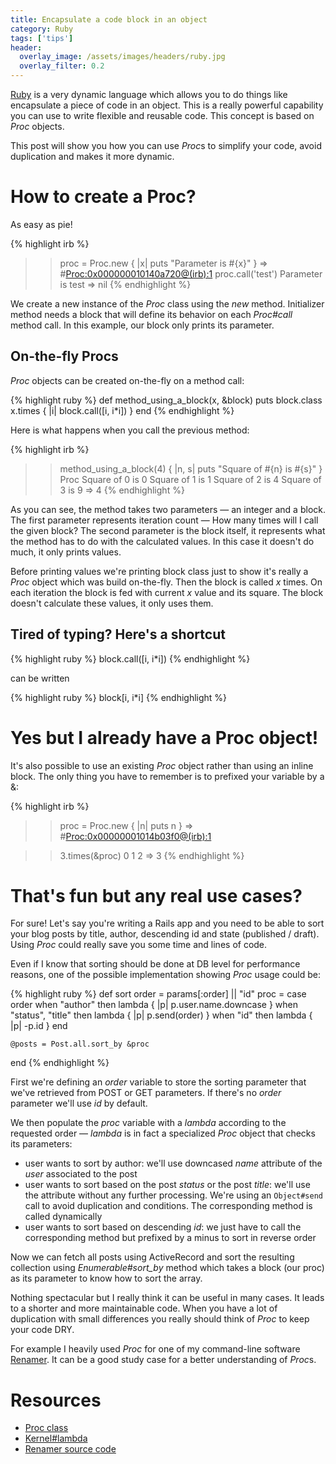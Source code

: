 ```yaml
---
title: Encapsulate a code block in an object
category: Ruby
tags: ['tips']
header:
  overlay_image: /assets/images/headers/ruby.jpg
  overlay_filter: 0.2
---
```


[Ruby](http://www.ruby-lang.org) is a very dynamic language which allows you to do things like encapsulate a piece of code in an object. This is a really powerful capability you can use to write flexible and reusable code. This concept is based on *Proc* objects.

This post will show you how you can use *Proc*s to simplify your code, avoid duplication and makes it more dynamic.

How to create a Proc?
=====================

As easy as pie!

{% highlight irb %}
>> proc = Proc.new { |x| puts "Parameter is #{x}" }
=> #<Proc:0x000000010140a720@(irb):1>
>> proc.call('test')
Parameter is test
=> nil
{% endhighlight %}

We create a new instance of the *Proc* class using the *new* method. Initializer method needs a block that will define its behavior on each *Proc#call* method call. In this example, our block only prints its parameter.


On-the-fly Procs
----------------

*Proc* objects can be created on-the-fly on a method call:

{% highlight ruby %}
def method_using_a_block(x, &block)
	puts block.class
	x.times { |i| block.call([i, i*i]) }
end
{% endhighlight %}

Here is what happens when you call the previous method:

{% highlight irb %}
>> method_using_a_block(4) { |n, s| puts "Square of #{n} is #{s}" }
Proc
Square of 0 is 0
Square of 1 is 1
Square of 2 is 4
Square of 3 is 9
=> 4
{% endhighlight %}

As you can see, the method takes two parameters — an integer and a block. The first parameter represents iteration count — How many times will I call the given block? The second parameter is the block itself, it represents what the method has to do with the calculated values. In this case it doesn't do much, it only prints values.

Before printing values we're printing block class just to show it's really a *Proc* object which was build on-the-fly. Then the block is called *x* times. On each iteration the block is fed with current *x* value and its square. The block doesn't calculate these values, it only uses them.

Tired of typing? Here's a shortcut
----------------------------------

{% highlight ruby %}
block.call([i, i*i])
{% endhighlight %}

can be written

{% highlight ruby %}
block[i, i*i]
{% endhighlight %}

Yes but I already have a Proc object!
=====================================

It's also possible to use an existing *Proc* object rather than using an inline block. The only thing you have to remember is to prefixed your variable by a &:

{% highlight irb %}
>> proc = Proc.new { |n| puts n }
=> #<Proc:0x00000001014b03f0@(irb):1>

>> 3.times(&proc)
0
1
2
=> 3
{% endhighlight %}

That's fun but any real use cases?
======================================

For sure! Let's say you're writing a Rails app and you need to be able to sort your blog posts by title, author, descending id and state (published / draft). Using *Proc* could really save you some time and lines of code.

Even if I know that sorting should be done at DB level for performance reasons, one of the possible implementation showing *Proc* usage could be:

{% highlight ruby %}
def sort
	order = params[:order] || "id"
	proc = case order
	when "author" then lambda { |p| p.user.name.downcase }
	when "status", "title" then lambda { |p| p.send(order) }
	when "id" then lambda { |p| -p.id }
	end

	@posts = Post.all.sort_by &proc
end
{% endhighlight %}

First we're defining an *order* variable to store the sorting parameter that we've retrieved from POST or GET parameters. If there's no *order* parameter we'll use *id* by default.

We then populate the *proc* variable with a *lambda* according to the requested order — *lambda* is in fact a specialized *Proc* object that checks its parameters:
- user wants to sort by author: we'll use downcased *name* attribute of the *user* associated to the post
- user wants to sort based on the post *status* or the post *title*: we'll use the attribute without any further processing. We're using an `Object#send` call to avoid duplication and conditions. The corresponding method is called dynamically
- user wants to sort based on descending *id*: we just have to call the corresponding method but prefixed by a minus to sort in reverse order

Now we can fetch all posts using ActiveRecord and sort the resulting collection using *Enumerable#sort_by* method which takes a block (our proc) as its parameter to know how to sort the array.

Nothing spectacular but I really think it can be useful in many cases. It leads to a shorter and more maintainable code. When you have a lot of duplication with small differences you really should think of *Proc* to keep your code DRY.

For example I heavily used *Proc* for one of my command-line software [Renamer](https://rubygems.org/gems/Renamer). It can be a good study case for a better understanding of *Proc*s.

Resources
=========

- [Proc class](http://apidock.com/ruby/Proc)
- [Kernel#lambda](http://apidock.com/ruby/Kernel/lambda)
- [Renamer source code](https://bitbucket.org/Bounga/renamer/src/)
